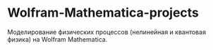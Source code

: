 # Wolfram-Mathematica-projects
Моделирование физических процессов (нелинейная и квантовая физика) на Wolfram Mathematica.
